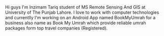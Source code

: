 Hi guys I'm Inzimam Tariq student of MS Remote Sensing And GIS at University of The Punjab Lahore. I love to work with computer technologies and currentlly I'm working on an Android App named BookMyUmrah for a business also name as Book My Umrah which provide reliable umrah packages form top travel companies (Registered).
